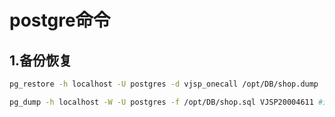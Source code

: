# postgre命令

## 1.备份恢复

```bash
pg_restore -h localhost -U postgres -d vjsp_onecall /opt/DB/shop.dump  #备份

pg_dump -h localhost -W -U postgres -f /opt/DB/shop.sql VJSP20004611 #还原

```

